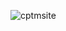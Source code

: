 ![cptmsite](https://user-images.githubusercontent.com/99968918/155722865-e3b899dc-fe80-4106-95d9-a8df5322fb0a.png)

